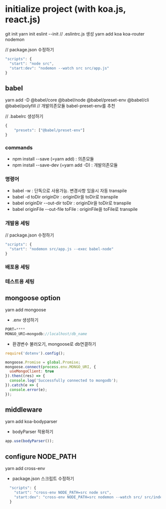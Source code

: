 # initialize project (with koa.js, react.js)
git init
yarn init
eslint --init // .eslintrc.js 생성
yarn add koa koa-router nodemon

// package.json 수정하기
```javascript
"scripts": {
  "start": "node src",
  "start:dev": "nodemon --watch src src/app.js"
}
```

## babel
yarn add -D @babel/core @babel/node @babel/preset-env @babel/cli @babel/polyfill // 개발의존모듈 babel-preset-env를 추천

// .babelrc 생성하기
```javascript
{
    "presets": ["@babel/preset-env"]
}
```

### commands
* npm install --save (=yarn add) : 의존모듈
* npm install --save-dev (=yarn add -D) : 개발의존모듈

### 명령어
* babel -w : 단독으로 사용가능. 변경사항 있을시 자동 transpile
* babel -d toDir originDir : originDir을 toDir로 transpile
* babel originDir --out-dir toDir : originDir을 toDir로 transpile
* babel originFile --out-file toFile : originFile을 toFile로 transpile

### 개발용 세팅
// package.json 수정하기
```javascript
"scripts": {
  "start": "nodemon src/app.js --exec babel-node"
}
```

### 배포용 세팅

### 테스트용 세팅

## mongoose option
yarn add mongoose

* .env 생성하기
```javascript
PORT=****
MONGO_URI=mongodb://localhost/db_name
```

* 환경변수 불러오기, mongoose로 db연결하기
```javascript
require('dotenv').config();

mongoose.Promise = global.Promise;
mongoose.connect(process.env.MONGO_URI, {
  useMongoClient: true
}).then((res) => {
  console.log('Successfully connected to mongodb');
}).catch(e => {
  console.error(e);
});
```

## middleware
yarn add koa-bodyparser

* bodyParser 적용하기
```javascript
app.use(bodyParser());
```

## configure NODE_PATH
yarn add cross-env

* package.json 스크립트 수정하기
```javascript
  "scripts": {
    "start": "cross-env NODE_PATH=src node src",
    "start:dev": "cross-env NODE_PATH=src nodemon --watch src/ src/index.js"
  }
```
